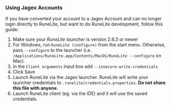 ### Using Jagex Accounts

If you have converted your account to a Jagex Account and can no longer login directly to RuneLite, but want to do RuneLite development, follow this guide:

1. Make sure your _RuneLite launcher_ is version 2.6.3 or newer
2. For Windows, run `RuneLite (configure)` from the start menu. Otherwise, pass `--configure` to the launcher (i.e. `/Applications/RuneLite.app/Contents/MacOS/RuneLite --configure` on Mac).
3. In the `Client arguments` input box add `--insecure-write-credentials`
4. Click Save
5. Launch RuneLite via the Jagex launcher. RuneLite will write your launcher credentials to `.runelite/credentials.properties`. **Do not share this file with anyone.**
6. Launch RuneLite client (eg. via the IDE) and it will use the saved credentials.
